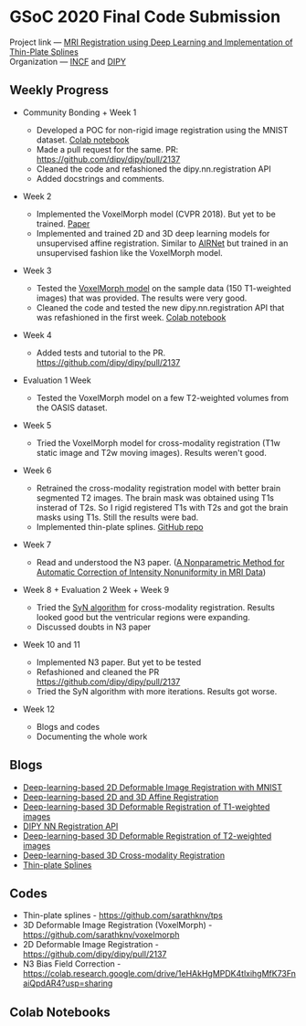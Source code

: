 # GSoC 2020 Final Code Submission

Project link — [MRI Registration using Deep Learning and Implementation of Thin-Plate Splines](https://summerofcode.withgoogle.com/projects/#6582514342166528)  
Organization — [INCF](https://www.incf.org/) and [DIPY](https://www.dipy.org/)

## Weekly Progress  

- Community Bonding + Week 1
  - Developed a POC for non-rigid image registration using the MNIST dataset. [Colab notebook](https://colab.research.google.com/drive/1fTzz1aT2sb8oAXRO1-dr6O_IR6dof36e?usp=sharing)  
  - Made a pull request for the same. PR: https://github.com/dipy/dipy/pull/2137
  - Cleaned the code and refashioned the dipy.nn.registration API
  - Added docstrings and comments.

- Week 2
  - Implemented the VoxelMorph model (CVPR 2018). But yet to be trained. [Paper](https://openaccess.thecvf.com/content_cvpr_2018/papers/Balakrishnan_An_Unsupervised_Learning_CVPR_2018_paper.pdf)  
   - Implemented and trained 2D and 3D deep learning models for unsupervised affine registration. Similar to [AIRNet](https://arxiv.org/abs/1810.02583) but trained in an unsupervised fashion like the VoxelMorph model.

- Week 3
  - Tested the [VoxelMorph model](https://openaccess.thecvf.com/content_cvpr_2018/papers/Balakrishnan_An_Unsupervised_Learning_CVPR_2018_paper.pdf) on the sample data (150 T1-weighted images) that was provided. The results were very good.  
  - Cleaned the code and tested the new dipy.nn.registration API that was refashioned in the first week. [Colab notebook](https://colab.research.google.com/drive/1YnGZX43_UzrtWnqI8ZkzLjvprc2kDGk9?usp=sharing)  

- Week 4  
  - Added tests and tutorial to the PR. https://github.com/dipy/dipy/pull/2137
  
- Evaluation 1 Week
   - Tested the VoxelMorph model on a few T2-weighted volumes from the OASIS dataset.

- Week 5
  - Tried the VoxelMorph model for cross-modality registration (T1w static image and T2w moving images). Results weren't good.
 
- Week 6
  - Retrained the cross-modality registration model with better brain segmented T2 images. The brain mask was obtained using T1s insterad of T2s. So I rigid registered T1s with T2s and got the brain masks using T1s. Still the results were bad.
  - Implemented thin-plate splines. [GitHub repo](https://github.com/sarathknv/tps)

- Week 7
  - Read and understood the N3 paper. ([A Nonparametric Method for Automatic Correction
of Intensity Nonuniformity in MRI Data](https://www.nitrc.org/docman/view.php/6/880/sled.pdf))


- Week 8 + Evaluation 2 Week + Week 9
  - Tried the [SyN algorithm](https://www.dipy.org/documentation/1.1.1./examples_built/syn_registration_3d/#example-syn-registration-3d) for cross-modality registration. Results looked good but the ventricular regions were expanding.
  - Discussed doubts in N3 paper


- Week 10 and 11
  - Implemented N3 paper. But yet to be tested
  - Refashioned and cleaned the PR https://github.com/dipy/dipy/pull/2137
  - Tried the SyN algorithm with more iterations. Results got worse.

- Week 12
  - Blogs and codes
  - Documenting the whole work


## Blogs
- [Deep-learning-based 2D Deformable Image Registration with MNIST](https://github.com/sarathknv/gsoc2020/blob/master/blogs/Deep-learning-based%202D%20Deformable%20Image%20Registration%20with%20MNIST.md)
- [Deep-learning-based 2D and 3D Affine Registration](https://github.com/sarathknv/gsoc2020/blob/master/blogs/Deep-learning-based%202D%20and%203D%20Affine%20Registration.md)
- [Deep-learning-based 3D Deformable Registration of T1-weighted images](https://github.com/sarathknv/gsoc2020/blob/master/blogs/Deep-learning-based%203D%20Deformable%20Registration%20of%20T1-weighted%20images.md)
- [DIPY NN Registration API](https://github.com/sarathknv/gsoc2020/blob/master/blogs/DIPY%20NN%20Registration%20API.md)
- [Deep-learning-based 3D Deformable Registration of T2-weighted images](https://github.com/sarathknv/gsoc2020/blob/master/blogs/Deep-learning-based%203D%20Deformable%20Registration%20of%20T2-weighted%20Images.md)
- [Deep-learning-based 3D Cross-modality Registration](https://github.com/sarathknv/gsoc2020/blob/master/blogs/Deep-learning-based%203D%20Cross-modality%20Registration.md)
- [Thin-plate Splines](https://github.com/sarathknv/gsoc2020/blob/master/blogs/Thin-Plate%20Splines.md)


## Codes
- Thin-plate splines - https://github.com/sarathknv/tps
- 3D Deformable Image Registration (VoxelMorph) - https://github.com/sarathknv/voxelmorph
- 2D Deformable Image Registration - https://github.com/dipy/dipy/pull/2137
- N3 Bias Field Correction - https://colab.research.google.com/drive/1eHAkHgMPDK4tlxihgMfK73FnaiQpdAR4?usp=sharing

## Colab Notebooks

